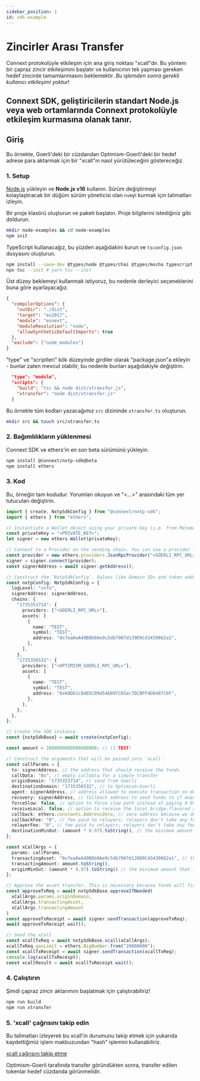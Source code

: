 ```yaml
---
sidebar_position: 1
id: sdk-example
---
```


# Zincirler Arası Transfer

Connext protokolüyle etkileşim için ana giriş noktası "xcall"dır. Bu yöntem bir çapraz zincir etkileşimini başlatır ve kullanıcının tek yapması gereken hedef zincirde tamamlanmasını beklemektir. *Bu işlemden sonra gerekli kullanıcı etkileşimi yoktur*!

Connext SDK, geliştiricilerin standart Node.js veya web ortamlarında Connext protokolüyle etkileşim kurmasına olanak tanır.
--- 

## Giriş

Bu örnekte, Goerli'deki bir cüzdandan Optimism-Goerli'deki bir hedef adrese para aktarmak için bir "xcall"ın nasıl yürütüleceğini göstereceğiz.

### 1. Setup

[Node.js](https://nodejs.dev/en/learn/how-to-install-nodejs/) yükleyin ve **Node.js v16** kullanın. Sürüm değiştirmeyi kolaylaştıracak bir düğüm sürüm yöneticisi olan `nvm`yi kurmak için talimatları izleyin.

Bir proje klasörü oluşturun ve paketi başlatın. Proje bilgilerini istediğiniz gibi doldurun.

```bash npm2yarn
mkdir node-examples && cd node-examples
npm init
```

TypeScript kullanacağız, bu yüzden aşağıdakini kurun ve `tsconfig.json` dosyasını oluşturun.
```bash npm2yarn
npm install --save-dev @types/node @types/chai @types/mocha typescript 
npx tsc --init # yarn tsc --init
```
Üst düzey beklemeyi kullanmak istiyoruz, bu nedenle derleyici seçeneklerini buna göre ayarlayacağız.

```json title="tsconfig.json"
{
  "compilerOptions": {
    "outDir": "./dist",
    "target": "es2017",
    "module": "esnext",
    "moduleResolution": "node",
    "allowSyntheticDefaultImports": true
  },
  "exclude": ["node_modules"]
}
```

"type" ve "scriptleri" kök düzeyinde girdiler olarak "package.json"a ekleyin - bunlar zaten mevcut olabilir, bu nedenle bunları aşağıdakiyle değiştirin.

```json title="package.json"
  "type": "module",
  "scripts": {
    "build": "tsc && node dist/xtransfer.js",
    "xtransfer": "node dist/xtransfer.js"
  }
```
Bu örnekte tüm kodları yazacağımız `src` dizininde `xtransfer.ts` oluşturun.

```bash
mkdir src && touch src/xtransfer.ts
```

### 2. Bağımlılıkların yüklenmesi

Connext SDK ve ethers'in en son beta sürümünü yükleyin.

```bash npm2yarn
npm install @connext/nxtp-sdk@beta
npm install ethers
```

### 3. Kod

Bu, örneğin tam kodudur. Yorumları okuyun ve "<...>" arasındaki tüm yer tutucuları değiştirin.

```ts title="src/xtransfer.ts"
import { create, NxtpSdkConfig } from "@connext/nxtp-sdk";
import { ethers } from "ethers";

// Instantiate a Wallet object using your private key (i.e. from Metamask) and use it as a Signer.
const privateKey = "<PRIVATE_KEY>";
let signer = new ethers.Wallet(privateKey);

// Connext to a Provider on the sending chain. You can use a provider like Infura (https://infura.io/) or Alchemy (https://www.alchemy.com/).
const provider = new ethers.providers.JsonRpcProvider("<GOERLI_RPC_URL>");
signer = signer.connect(provider);
const signerAddress = await signer.getAddress();

// Construct the `NxtpSdkConfig`. Values like Domain IDs and token addresses are already filled in for you. You can reference these in the "Resources" tab of the docs. 
const nxtpConfig: NxtpSdkConfig = {
  logLevel: "info",
  signerAddress: signerAddress,
  chains: {
    "1735353714": {
      providers: ["<GOERLI_RPC_URL>"],
      assets: [
        {
          name: "TEST",
          symbol: "TEST",
          address: "0x7ea6eA49B0b0Ae9c5db7907d139D9Cd3439862a1",
        },
      ],
    },
    "1735356532": {
      providers: ["<OPTIMISM_GOERLI_RPC_URL>"],
      assets: [
        {
          name: "TEST",
          symbol: "TEST",
          address: "0x68Db1c8d85C09d546097C65ec7DCBFF4D6497CbF",
        },
      ],
    },
  },
};

// Create the SDK instance.
const {nxtpSdkBase} = await create(nxtpConfig);

const amount = 1000000000000000000; // (1 TEST)

// Construct the arguments that will be passed into `xcall`.
const callParams = {
  to: signerAddress, // the address that should receive the funds
  callData: "0x", // empty calldata for a simple transfer
  originDomain: "1735353714", // send from Goerli
  destinationDomain: "1735356532", // to Optimism-Goerli
  agent: signerAddress, // address allowed to execute transaction on destination side in addition to relayers
  recovery: signerAddress, // fallback address to send funds to if execution fails on destination side
  forceSlow: false, // option to force slow path instead of paying 0.05% fee on fast liquidity transfers
  receiveLocal: false, // option to receive the local bridge-flavored asset instead of the adopted asset
  callback: ethers.constants.AddressZero, // zero address because we don't expect a callback
  callbackFee: "0", // fee paid to relayers; relayers don't take any fees on testnet
  relayerFee: "0", // fee paid to relayers; relayers don't take any fees on testnet
  destinationMinOut: (amount * 0.97).toString(), // the minimum amount that the user will accept due to slippage from the StableSwap pool (3% here)
};

const xCallArgs = {
  params: callParams,
  transactingAsset: "0x7ea6eA49B0b0Ae9c5db7907d139D9Cd3439862a1", // the Goerli Test Token
  transactingAmount: amount.toString(), 
  originMinOut: (amount * 0.97).toString() // the minimum amount that the user will accept due to slippage from the StableSwap pool (3% here)
};

// Approve the asset transfer. This is necessary because funds will first be sent to the Connext contract before being bridged.
const approveTxReq = await nxtpSdkBase.approveIfNeeded(
  xCallArgs.params.originDomain,
  xCallArgs.transactingAsset,
  xCallArgs.transactingAmount
)
const approveTxReceipt = await signer.sendTransaction(approveTxReq);
await approveTxReceipt.wait();

// Send the xcall
const xcallTxReq = await nxtpSdkBase.xcall(xCallArgs);
xcallTxReq.gasLimit = ethers.BigNumber.from("20000000"); 
const xcallTxReceipt = await signer.sendTransaction(xcallTxReq);
console.log(xcallTxReceipt);
const xcallResult = await xcallTxReceipt.wait();
```

### 4. Çalıştırın

Şimdi çapraz zincir aktarımını başlatmak için çalıştırabiliriz!

```bash npm2yarn
npm run build
npm run xtransfer
```

### 5. 'xcall' çağrısını takip edin

Bu talimatları izleyerek bu xcall'in durumunu takip etmek için yukarıda kaydettiğimiz işlem makbuzundan "hash" işlemini kullanabiliriz.

[xcall çağrısını takip etme](../xcall-status)

Optimism-Goerli tarafında transfer göründükten sonra, transfer edilen tokenlar hedef cüzdanda görünmelidir.
